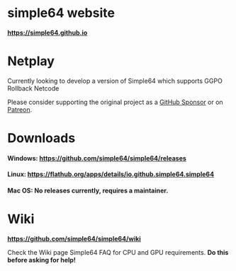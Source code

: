 # simple64 website

**https://simple64.github.io**

# Netplay

Currently looking to develop a version of Simple64 which supports GGPO Rollback Netcode

Please consider supporting the original project as a [GitHub Sponsor](https://github.com/sponsors/loganmc10) or on [Patreon](https://patreon.com/loganmc10).

# Downloads

#### Windows: **https://github.com/simple64/simple64/releases**

#### Linux: **https://flathub.org/apps/details/io.github.simple64.simple64**

#### Mac OS: No releases currently, requires a maintainer.

# Wiki

**https://github.com/simple64/simple64/wiki**

Check the Wiki page Simple64 FAQ for CPU and GPU requirements. 
**Do this before asking for help!**

